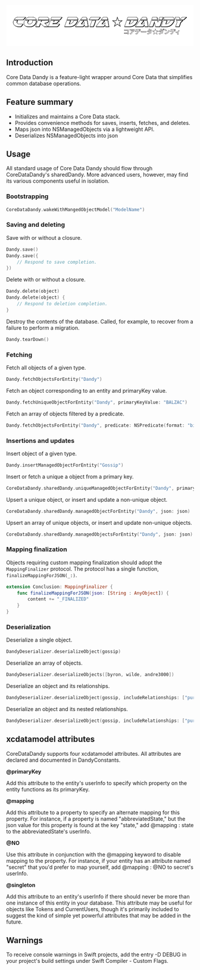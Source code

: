 ![header](header.png)

## Introduction
Core Data Dandy is a feature-light wrapper around Core Data that simplifies common database operations.

## Feature summary

* Initializes and maintains a Core Data stack.
* Provides convenience methods for saves, inserts, fetches, and deletes.
* Maps json into NSManagedObjects via a lightweight API.
* Deserializes NSManagedObjects into json


## Usage

All standard usage of Core Data Dandy should flow through CoreDataDandy's sharedDandy. More advanced users, however, may find its various components useful in isolation.

### Bootstrapping 
```swift
CoreDataDandy.wakeWithMangedObjectModel("ModelName")
```

### Saving and deleting

Save with or without a closure.

```swift
Dandy.save()
Dandy.save({
	// Respond to save completion.
})
```

Delete with or without a closure.

```swift
Dandy.delete(object)
Dandy.delete(object) {
	// Respond to deletion completion.
}
```

Destroy the contents of the database. Called, for example, to recover from a failure to perform a migration.

```swift
Dandy.tearDown()
```

### Fetching

Fetch all objects of a given type.

```swift
Dandy.fetchObjectsForEntity("Dandy")
```

Fetch an object corresponding to an entity and primaryKey value.

```swift
Dandy.fetchUniqueObjectForEntity("Dandy", primaryKeyValue: "BALZAC")
```

Fetch an array of objects filtered by a predicate.

```swift
Dandy.fetchObjectsForEntity("Dandy", predicate: NSPredicate(format: "bio == %@", "A poet, let's say"))
```

### Insertions and updates

Insert object of a given type.

```swift
Dandy.insertManagedObjectForEntity("Gossip")
```

Insert or fetch a unique a object from a primary key.

```swift
CoreDataDandy.sharedDandy.uniqueManagedObjectForEntity("Dandy", primaryKeyValue: "WILDE")
```

Upsert a unique object, or insert and update a non-unique object.

```swift
CoreDataDandy.sharedDandy.managedObjectForEntity("Dandy", json: json)
```

Upsert an array of unique objects, or insert and update non-unique objects.

```swift
CoreDataDandy.sharedDandy.managedObjectsForEntity("Dandy", json: json)
```

### Mapping finalization

Objects requiring custom mapping finalization should adopt the `MappingFinalizer` protocol. The protocol has a single function, `finalizeMappingForJSON(_:)`.

```swift
extension Conclusion: MappingFinalizer {
	func finalizeMappingForJSON(json: [String : AnyObject]) {
		content += "_FINALIZED"
	}
}
```

### Deserialization

Deserialize a single object.

```swift
DandyDeserializer.deserializeObject(gossip)
```

Deserialize an array of objects.

```swift
DandyDeserializer.deserializeObjects([byron, wilde, andre3000])
```

Deserialize an object and its relationships.

```swift
DandyDeserializer.deserializeObject(gossip, includeRelationships: ["purveyor"])
```

Deserialize an object and its nested relationships.

```swift
DandyDeserializer.deserializeObject(gossip, includeRelationships: ["purveyor.hats.material, purveyor.predecessor"])
```

## xcdatamodel attributes

CoreDataDandy supports four xcdatamodel attributes. All attributes are declared and documented in DandyConstants.

**@primaryKey**

Add this attribute to the entity's userInfo to specify which property on the entity functions as its primaryKey.

**@mapping**

Add this attribute to a property to specify an alternate mapping for this property. For instance, if a property is named "abbreviatedState," but the json value for this property is found at the key "state," add @mapping : state to the abbreviatedState's userInfo.

**@NO**

Use this attribute in conjunction with the @mapping keyword to disable mapping to the property. For instance, if your entity has an attribute named "secret" that you'd prefer to map yourself, add @mapping : @NO to secret's userInfo.

**@singleton**

Add this attribute to an entity's userInfo if there should never be more than one instance of this entity in your database. This attribute may be useful for objects like Tokens and CurrentUsers, though it's primarily included to suggest the kind of simple yet powerful attributes that may be added in the future.

## Warnings

To receive console warnings in Swift projects, add the entry -D DEBUG in your project's build settings under Swift Compiler - Custom Flags.

